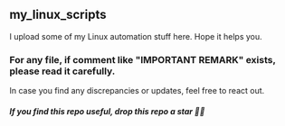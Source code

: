## my_linux_scripts

I upload some of my Linux automation stuff here. Hope it helps you.

### For any file, if comment like "IMPORTANT REMARK" exists, please read it carefully.

In case you find any discrepancies or updates, feel free to react out.

##### If you find this repo useful, drop this repo a star 🌟😄
